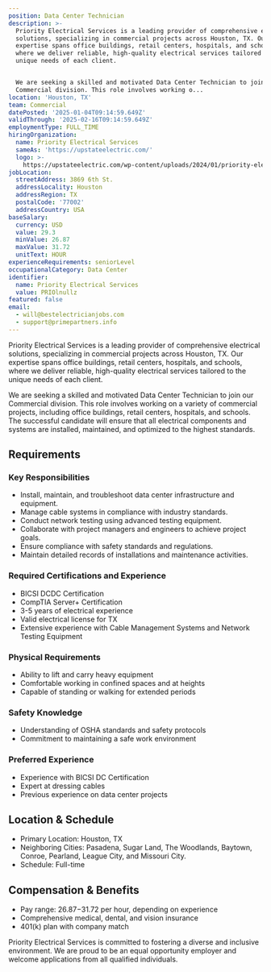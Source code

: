 ```yaml
---
position: Data Center Technician
description: >-
  Priority Electrical Services is a leading provider of comprehensive electrical
  solutions, specializing in commercial projects across Houston, TX. Our
  expertise spans office buildings, retail centers, hospitals, and schools,
  where we deliver reliable, high-quality electrical services tailored to the
  unique needs of each client.


  We are seeking a skilled and motivated Data Center Technician to join our
  Commercial division. This role involves working o...
location: 'Houston, TX'
team: Commercial
datePosted: '2025-01-04T09:14:59.649Z'
validThrough: '2025-02-16T09:14:59.649Z'
employmentType: FULL_TIME
hiringOrganization:
  name: Priority Electrical Services
  sameAs: 'https://upstateelectric.com/'
  logo: >-
    https://upstateelectric.com/wp-content/uploads/2024/01/priority-electrical-logo-dark-300x161.png
jobLocation:
  streetAddress: 3869 6th St.
  addressLocality: Houston
  addressRegion: TX
  postalCode: '77002'
  addressCountry: USA
baseSalary:
  currency: USD
  value: 29.3
  minValue: 26.87
  maxValue: 31.72
  unitText: HOUR
experienceRequirements: seniorLevel
occupationalCategory: Data Center
identifier:
  name: Priority Electrical Services
  value: PRIOlnullz
featured: false
email:
  - will@bestelectricianjobs.com
  - support@primepartners.info
---
```



Priority Electrical Services is a leading provider of comprehensive electrical solutions, specializing in commercial projects across Houston, TX. Our expertise spans office buildings, retail centers, hospitals, and schools, where we deliver reliable, high-quality electrical services tailored to the unique needs of each client.

We are seeking a skilled and motivated Data Center Technician to join our Commercial division. This role involves working on a variety of commercial projects, including office buildings, retail centers, hospitals, and schools. The successful candidate will ensure that all electrical components and systems are installed, maintained, and optimized to the highest standards.

## Requirements

### Key Responsibilities

- Install, maintain, and troubleshoot data center infrastructure and equipment.
- Manage cable systems in compliance with industry standards.
- Conduct network testing using advanced testing equipment.
- Collaborate with project managers and engineers to achieve project goals.
- Ensure compliance with safety standards and regulations.
- Maintain detailed records of installations and maintenance activities.

### Required Certifications and Experience

- BICSI DCDC Certification
- CompTIA Server+ Certification
- 3-5 years of electrical experience
- Valid electrical license for TX
- Extensive experience with Cable Management Systems and Network Testing Equipment

### Physical Requirements

- Ability to lift and carry heavy equipment
- Comfortable working in confined spaces and at heights
- Capable of standing or walking for extended periods

### Safety Knowledge

- Understanding of OSHA standards and safety protocols
- Commitment to maintaining a safe work environment

### Preferred Experience

- Experience with BICSI DC Certification
- Expert at dressing cables
- Previous experience on data center projects

## Location & Schedule

- Primary Location: Houston, TX
- Neighboring Cities: Pasadena, Sugar Land, The Woodlands, Baytown, Conroe, Pearland, League City, and Missouri City.
- Schedule: Full-time

## Compensation & Benefits

- Pay range: $26.87-$31.72 per hour, depending on experience
- Comprehensive medical, dental, and vision insurance
- 401(k) plan with company match

Priority Electrical Services is committed to fostering a diverse and inclusive environment. We are proud to be an equal opportunity employer and welcome applications from all qualified individuals.
